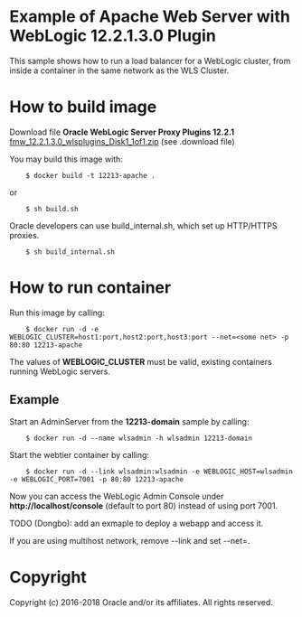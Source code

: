 Example of Apache Web Server with WebLogic 12.2.1.3.0 Plugin
=====
This sample shows how to run a load balancer for a WebLogic cluster, from inside a container in the same network as the WLS Cluster.

# How to build image
Download file **Oracle WebLogic Server Proxy Plugins 12.2.1** [fmw_12.2.1.3.0_wlsplugins_Disk1_1of1.zip](http://www.oracle.com/technetwork/middleware/webtier/downloads/index-jsp-156711.html) (see .download file)

You may build this image with:

        $ docker build -t 12213-apache .

or

        $ sh build.sh

Oracle developers can use build_internal.sh, which set up HTTP/HTTPS proxies.

        $ sh build_internal.sh

# How to run container
Run this image by calling:

        $ docker run -d -e WEBLOGIC_CLUSTER=host1:port,host2:port,host3:port --net=<some net> -p 80:80 12213-apache

The values of **WEBLOGIC_CLUSTER** must be valid, existing containers running WebLogic servers.

## Example
Start an AdminServer from the **12213-domain** sample by calling:

        $ docker run -d --name wlsadmin -h wlsadmin 12213-domain

Start the webtier container by calling:

        $ docker run -d --link wlsadmin:wlsadmin -e WEBLOGIC_HOST=wlsadmin -e WEBLOGIC_PORT=7001 -p 80:80 12213-apache

Now you can access the WebLogic Admin Console under **http://localhost/console** (default to port 80) instead of using port 7001.

TODO (Dongbo): add an exmaple to deploy a webapp and access it.

If you are using multihost network, remove --link and set --net=<your net>.

# Copyright
Copyright (c) 2016-2018 Oracle and/or its affiliates. All rights reserved.
